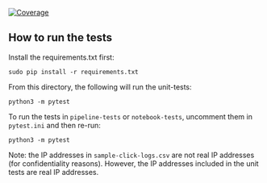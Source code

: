 [![Coverage](https://img.shields.io/badge/coverage-<coverage_percentage>%-<color>?style=flat-square)](https://img.shields.io/badge/coverage-0%25-brightgreen)

## How to run the tests

Install the requirements.txt first:

`sudo pip install -r requirements.txt`

From this directory, the following will run the unit-tests:

`python3 -m pytest`


To run the tests in `pipeline-tests` or `notebook-tests`, uncomment them in `pytest.ini` and then re-run:

`python3 -m pytest`

Note: the IP addresses in `sample-click-logs.csv` are not real IP addresses (for confidentiality reasons).
However, the IP addresses included in the unit tests are real IP addresses.

